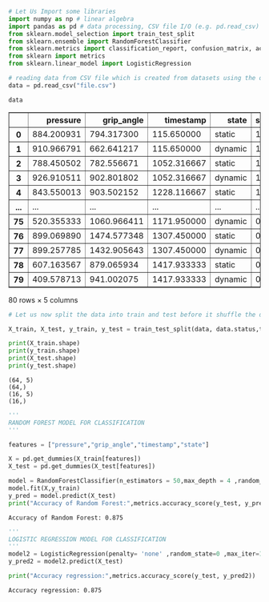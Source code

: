 ```python
# Let Us Import some libraries
import numpy as np # linear algebra
import pandas as pd # data processing, CSV file I/O (e.g. pd.read_csv)
from sklearn.model_selection import train_test_split
from sklearn.ensemble import RandomForestClassifier
from sklearn.metrics import classification_report, confusion_matrix, accuracy_score
from sklearn import metrics
from sklearn.linear_model import LogisticRegression


```


```python
# reading data from CSV file which is created from datasets using the datafile.py
data = pd.read_csv("file.csv")

```


```python
data
```




<div>
<style scoped>
    .dataframe tbody tr th:only-of-type {
        vertical-align: middle;
    }

    .dataframe tbody tr th {
        vertical-align: top;
    }

    .dataframe thead th {
        text-align: right;
    }
</style>
<table border="1" class="dataframe">
  <thead>
    <tr style="text-align: right;">
      <th></th>
      <th>pressure</th>
      <th>grip_angle</th>
      <th>timestamp</th>
      <th>state</th>
      <th>status</th>
    </tr>
  </thead>
  <tbody>
    <tr>
      <th>0</th>
      <td>884.200931</td>
      <td>794.317300</td>
      <td>115.650000</td>
      <td>static</td>
      <td>1</td>
    </tr>
    <tr>
      <th>1</th>
      <td>910.966791</td>
      <td>662.641217</td>
      <td>115.650000</td>
      <td>dynamic</td>
      <td>1</td>
    </tr>
    <tr>
      <th>2</th>
      <td>788.450502</td>
      <td>782.556671</td>
      <td>1052.316667</td>
      <td>static</td>
      <td>1</td>
    </tr>
    <tr>
      <th>3</th>
      <td>926.910511</td>
      <td>902.801802</td>
      <td>1052.316667</td>
      <td>dynamic</td>
      <td>1</td>
    </tr>
    <tr>
      <th>4</th>
      <td>843.550013</td>
      <td>903.502152</td>
      <td>1228.116667</td>
      <td>static</td>
      <td>1</td>
    </tr>
    <tr>
      <th>...</th>
      <td>...</td>
      <td>...</td>
      <td>...</td>
      <td>...</td>
      <td>...</td>
    </tr>
    <tr>
      <th>75</th>
      <td>520.355333</td>
      <td>1060.966411</td>
      <td>1171.950000</td>
      <td>dynamic</td>
      <td>0</td>
    </tr>
    <tr>
      <th>76</th>
      <td>899.069890</td>
      <td>1474.577348</td>
      <td>1307.450000</td>
      <td>static</td>
      <td>0</td>
    </tr>
    <tr>
      <th>77</th>
      <td>899.257785</td>
      <td>1432.905643</td>
      <td>1307.450000</td>
      <td>dynamic</td>
      <td>0</td>
    </tr>
    <tr>
      <th>78</th>
      <td>607.163567</td>
      <td>879.065934</td>
      <td>1417.933333</td>
      <td>static</td>
      <td>0</td>
    </tr>
    <tr>
      <th>79</th>
      <td>409.578713</td>
      <td>941.002075</td>
      <td>1417.933333</td>
      <td>dynamic</td>
      <td>0</td>
    </tr>
  </tbody>
</table>
<p>80 rows × 5 columns</p>
</div>




```python
# Let us now split the data into train and test before it shuffle the data

X_train, X_test, y_train, y_test = train_test_split(data, data.status,test_size=0.2, random_state=42, shuffle=True)

```


```python
print(X_train.shape)
print(y_train.shape)
print(X_test.shape)
print(y_test.shape)
```

    (64, 5)
    (64,)
    (16, 5)
    (16,)
    


```python
'''
RANDOM FOREST MODEL FOR CLASSIFICATION
'''

features = ["pressure","grip_angle","timestamp","state"]

X = pd.get_dummies(X_train[features])
X_test = pd.get_dummies(X_test[features])

model = RandomForestClassifier(n_estimators = 50,max_depth = 4 ,random_state=0 ) 
model.fit(X,y_train)
y_pred = model.predict(X_test)
print("Accuracy of Random Forest:",metrics.accuracy_score(y_test, y_pred))

```

    Accuracy of Random Forest: 0.875
    


```python
'''
LOGISTIC REGRESSION MODEL FOR CLASSIFICATION
'''
model2 = LogisticRegression(penalty= 'none' ,random_state=0 ,max_iter=100,solver='lbfgs').fit(X,y_train)
y_pred2 = model2.predict(X_test)

print("Accuracy regression:",metrics.accuracy_score(y_test, y_pred2))
```

    Accuracy regression: 0.875
    


```python

```
